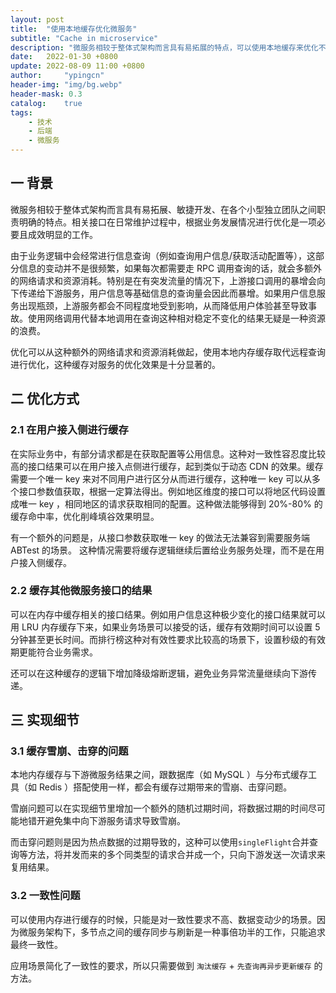 ```yaml
---
layout: post
title:  "使用本地缓存优化微服务"
subtitle: "Cache in microservice"
description: "微服务相较于整体式架构而言具有易拓展的特点，可以使用本地缓存来优化不经常变动的结果避免走网络请求，这种优化是十分显著的"
date:   2022-01-30 +0800
update: 2022-08-09 11:00 +0800
author:     "ypingcn"
header-img: "img/bg.webp"
header-mask: 0.3
catalog:    true
tags:
    - 技术
    - 后端
    - 微服务
---
```


## 一 背景

微服务相较于整体式架构而言具有易拓展、敏捷开发、在各个小型独立团队之间职责明确的特点。相关接口在日常维护过程中，根据业务发展情况进行优化是一项必要且成效明显的工作。

由于业务逻辑中会经常进行信息查询（例如查询用户信息/获取活动配置等），这部分信息的变动并不是很频繁，如果每次都需要走 RPC 调用查询的话，就会多额外的网络请求和资源消耗。特别是在有突发流量的情况下，上游接口调用的暴增会向下传递给下游服务，用户信息等基础信息的查询量会因此而暴增。如果用户信息服务出现瓶颈，上游服务都会不同程度地受到影响，从而降低用户体验甚至导致事故。使用网络调用代替本地调用在查询这种相对稳定不变化的结果无疑是一种资源的浪费。

优化可以从这种额外的网络请求和资源消耗做起，使用本地内存缓存取代远程查询进行优化，这种缓存对服务的优化效果是十分显著的。

## 二 优化方式

### 2.1 在用户接入侧进行缓存

在实际业务中，有部分请求都是在获取配置等公用信息。这种对一致性容忍度比较高的接口结果可以在用户接入点侧进行缓存，起到类似于动态 CDN 的效果。缓存需要一个唯一 key 来对不同用户进行区分从而进行缓存，这种唯一 key 可以从多个接口参数值获取，根据一定算法得出。例如地区维度的接口可以将地区代码设置成唯一 key ，相同地区的请求获取相同的配置。这种做法能够得到 20%-80% 的缓存命中率，优化削峰填谷效果明显。

有一个额外的问题是，从接口参数获取唯一 key 的做法无法兼容到需要服务端 ABTest 的场景。 这种情况需要将缓存逻辑继续后置给业务服务处理，而不是在用户接入侧缓存。

### 2.2 缓存其他微服务接口的结果

可以在内存中缓存相关的接口结果。例如用户信息这种极少变化的接口结果就可以用 LRU 内存缓存下来，如果业务场景可以接受的话，缓存有效期时间可以设置 5 分钟甚至更长时间。而排行榜这种对有效性要求比较高的场景下，设置秒级的有效期更能符合业务需求。

还可以在这种缓存的逻辑下增加降级熔断逻辑，避免业务异常流量继续向下游传递。

## 三 实现细节

### 3.1 缓存雪崩、击穿的问题

本地内存缓存与下游微服务结果之间，跟数据库（如 MySQL ）与分布式缓存工具（如 Redis ）搭配使用一样，都会有缓存过期带来的雪崩、击穿问题。

雪崩问题可以在实现细节里增加一个额外的随机过期时间，将数据过期的时间尽可能地错开避免集中向下游服务请求导致雪崩。

而击穿问题则是因为热点数据的过期导致的，这种可以使用```singleFlight```合并查询等方法，将并发而来的多个同类型的请求合并成一个，只向下游发送一次请求来复用结果。

### 3.2 一致性问题

可以使用内存进行缓存的时候，只能是对一致性要求不高、数据变动少的场景。因为微服务架构下，多节点之间的缓存同步与刷新是一种事倍功半的工作，只能追求最终一致性。

应用场景简化了一致性的要求，所以只需要做到 ```淘汰缓存``` + ```先查询再异步更新缓存``` 的方法。
